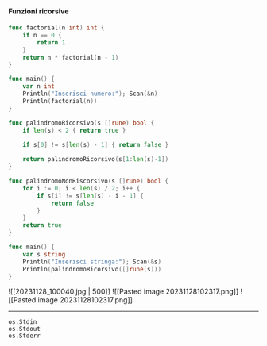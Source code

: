 #### Funzioni ricorsive
```go unwrap title:"Funzione ricorsiva per il fattoriale"
func factorial(n int) int {
	if n == 0 {
		return 1
	}
	return n * factorial(n - 1)
}

func main() {
	var n int
	Println("Inserisci numero:"); Scan(&n)
	Println(factorial(n))
}
```

```go unwrap title:"Funzione per controllare le parole palindrome"
func palindromoRicorsivo(s []rune) bool {
	if len(s) < 2 { return true }

	if s[0] != s[len(s) - 1] { return false }
	
	return palindromoRicorsivo(s[1:len(s)-1])
}

func palindromoNonRiscorsivo(s []rune) bool {
	for i := 0; i < len(s) / 2; i++ {
		if s[i] != s[len(s) - i - 1] {
			return false
		}
	}
	return true
}

func main() {
	var s string
	Println("Inserisci stringa:"); Scan(&s)
	Println(palindromoRicorsivo([]rune(s)))
}
```

![[20231128_100040.jpg | 500]]
![[Pasted image 20231128102317.png]]
![[Pasted image 20231128102317.png]]

***

	os.Stdin
	os.Stdout
	os.Stderr

